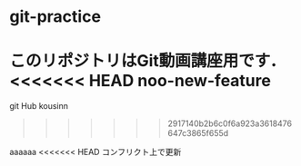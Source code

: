 # git-practice
このリポジトリはGit動画講座用です．
<<<<<<< HEAD
noo-new-feature
=======
git Hub kousinn
>>>>>>> 2917140b2b6c0f6a923a3618476647c3865f655d


aaaaaa
<<<<<<< HEAD
コンフリクト上で更新
